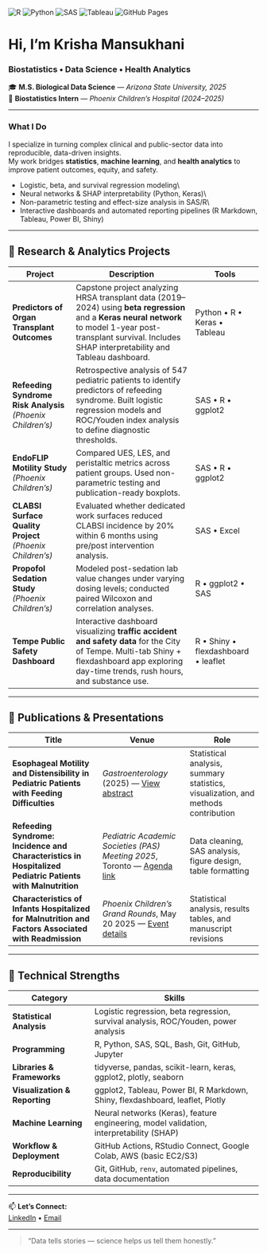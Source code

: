 <!-- GitHub profile Krisha Mansukhani -->

![R](https://img.shields.io/badge/R-276DC3?logo=r&logoColor=white) ![Python](https://img.shields.io/badge/Python-3776AB?logo=python&logoColor=white) ![SAS](https://img.shields.io/badge/SAS-1A4E9C?logo=sas&logoColor=white) ![Tableau](https://img.shields.io/badge/Tableau-E97627?logo=tableau&logoColor=white) ![GitHub Pages](https://img.shields.io/badge/Deployed_on-GitHub_Pages-222222?logo=githubpages)

# Hi, I’m Krisha Mansukhani

### Biostatistics • Data Science • Health Analytics

🎓 **M.S. Biological Data Science** — *Arizona State University, 2025*\
🏥 **Biostatistics Intern** — *Phoenix Children’s Hospital (2024–2025)*

------------------------------------------------------------------------

### What I Do

I specialize in turning complex clinical and public-sector data into reproducible, data-driven insights.\
My work bridges **statistics**, **machine learning**, and **health analytics** to improve patient outcomes, equity, and safety.

-   Logistic, beta, and survival regression modeling\
-   Neural networks & SHAP interpretability (Python, Keras)\
-   Non-parametric testing and effect-size analysis in SAS/R\
-   Interactive dashboards and automated reporting pipelines (R Markdown, Tableau, Power BI, Shiny)

------------------------------------------------------------------------

## 🧬 Research & Analytics Projects

| Project | Description | Tools |
|----|----|----|
| **Predictors of Organ Transplant Outcomes** | Capstone project analyzing HRSA transplant data (2019–2024) using **beta regression** and a **Keras neural network** to model 1-year post-transplant survival. Includes SHAP interpretability and Tableau dashboard. | Python • R • Keras • Tableau |
| **Refeeding Syndrome Risk Analysis** *(Phoenix Children’s)* | Retrospective analysis of 547 pediatric patients to identify predictors of refeeding syndrome. Built logistic regression models and ROC/Youden index analysis to define diagnostic thresholds. | SAS • R • ggplot2 |
| **EndoFLIP Motility Study** *(Phoenix Children’s)* | Compared UES, LES, and peristaltic metrics across patient groups. Used non-parametric testing and publication-ready boxplots. | SAS • R • ggplot2 |
| **CLABSI Surface Quality Project** *(Phoenix Children’s)* | Evaluated whether dedicated work surfaces reduced CLABSI incidence by 20% within 6 months using pre/post intervention analysis. | SAS • Excel |
| **Propofol Sedation Study** *(Phoenix Children’s)* | Modeled post-sedation lab value changes under varying dosing levels; conducted paired Wilcoxon and correlation analyses. | R • ggplot2 • SAS |
| **Tempe Public Safety Dashboard** | Interactive dashboard visualizing **traffic accident and safety data** for the City of Tempe. Multi-tab Shiny + flexdashboard app exploring day-time trends, rush hours, and substance use. | R • Shiny • flexdashboard • leaflet |

------------------------------------------------------------------------

## 📄 Publications & Presentations

| Title | Venue | Role |
|----|----|----|
| **Esophageal Motility and Distensibility in Pediatric Patients with Feeding Difficulties** | *Gastroenterology* (2025) — [View abstract](https://www.gastrojournal.org/article/S0016-5085(25)04052-1/abstract) | Statistical analysis, summary statistics, visualization, and methods contribution |
| **Refeeding Syndrome: Incidence and Characteristics in Hospitalized Pediatric Patients with Malnutrition** | *Pediatric Academic Societies (PAS) Meeting 2025*, Toronto — [Agenda link](https://2025.pas-meeting.org/agenda.asp?startdate=4/25/2025&enddate=4/25/2025&BCFO=M&pfp=days&fa=&fb=&fc=&fd=) | Data cleaning, SAS analysis, figure design, table formatting |
| **Characteristics of Infants Hospitalized for Malnutrition and Factors Associated with Readmission** | *Phoenix Children’s Grand Rounds*, May 20 2025 — [Event details](https://phoenixchildrens.org/healthcare-professionals/continuing-medical-education/pch-hot-topics-pediatric-hospital-medicine-bethany-farretta-md-roxana-guggenmos-do-and-emily-manion) | Statistical analysis, results tables, and manuscript revisions |

------------------------------------------------------------------------

## 🧠 Technical Strengths

| Category | Skills |
|----|----|
| **Statistical Analysis** | Logistic regression, beta regression, survival analysis, ROC/Youden, power analysis |
| **Programming** | R, Python, SAS, SQL, Bash, Git, GitHub, Jupyter |
| **Libraries & Frameworks** | tidyverse, pandas, scikit-learn, keras, ggplot2, plotly, seaborn |
| **Visualization & Reporting** | ggplot2, Tableau, Power BI, R Markdown, Shiny, flexdashboard, leaflet, Plotly |
| **Machine Learning** | Neural networks (Keras), feature engineering, model validation, interpretability (SHAP) |
| **Workflow & Deployment** | GitHub Actions, RStudio Connect, Google Colab, AWS (basic EC2/S3) |
| **Reproducibility** | Git, GitHub, `renv`, automated pipelines, data documentation |

------------------------------------------------------------------------

📫 **Let’s Connect:**\
[LinkedIn](https://linkedin.com/in/krishamansukhani) • [Email](mailto:krishamansukhani@email.com)

------------------------------------------------------------------------

> “Data tells stories — science helps us tell them honestly.”
